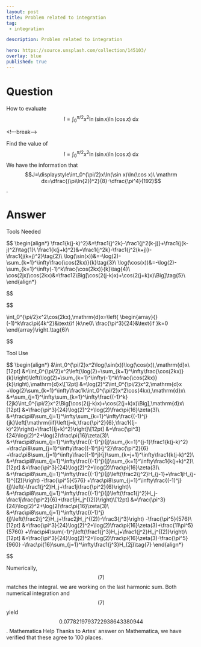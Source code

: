 ```yaml
---
layout: post
title: Problem related to integration
tag:
 - integration

description: Problem related to integration

hero: https://source.unsplash.com/collection/145103/
overlay: blue 
published: true
---
```


# Question 

How to evaluate $$I=\int_0^{\pi/2}x^2\ln(\sin x)\ln(\cos x)\ \mathrm dx$$

<!–-break-–>


Find the value of
$$I=\displaystyle\int_0^{\pi/2}x^2\ln(\sin x)\ln(\cos x)\ \mathrm dx$$
We have the information that 
$$J=\displaystyle\int_0^{\pi/2}x\ln(\sin x)\ln(\cos x)\ \mathrm dx=\dfrac{(\pi\ln{2})^2}{8}-\dfrac{\pi^4}{192}$$
.

# Answer 


Tools Needed







$$
\begin{align*}
\frac1{k(j-k)^2}&=\frac1{j^2k}-\frac1{j^2(k-j)}+\frac1{j(k-j)^2}\tag{1}\\
\frac1{k(j+k)^2}&=\frac1{j^2k}-\frac1{j^2(k+j)}-\frac1{j(k+j)^2}\tag{2}\\
\log(\sin(x))&=-\log(2)-\sum_{k=1}^\infty\frac{\cos(2kx)}{k}\tag{3}\\
\log(\cos(x))&=-\log(2)-\sum_{k=1}^\infty(-1)^k\frac{\cos(2kx)}{k}\tag{4}\\
\cos(2jx)\cos(2kx)&=\frac12\Big[\cos(2(j-k)x)+\cos(2(j+k)x)\Big]\tag{5}\\
\end{align*}


$$







$$


\int_0^{\pi/2}x^2\cos(2kx)\,\mathrm{d}x=\left\{
\begin{array}{}
(-1)^k\frac\pi{4k^2}&\text{if }k\ne0\\
\frac{\pi^3}{24}&\text{if }k=0
\end{array}\right.\tag{6}\\


$$



Tool Use








$$
\begin{align*}
&\int_0^{\pi/2}x^2\log(\sin(x))\log(\cos(x))\,\mathrm{d}x\\[12pt]
&=\int_0^{\pi/2}x^2\left(\log(2)+\sum_{k=1}^\infty\frac{\cos(2kx)}{k}\right)\left(\log(2)+\sum_{k=1}^\infty(-1)^k\frac{\cos(2kx)}{k}\right)\,\mathrm{d}x\\[12pt]
&=\log(2)^2\int_0^{\pi/2}x^2\,\mathrm{d}x
+\log(2)\sum_{k=1}^\infty\frac1k\int_0^{\pi/2}x^2\cos(4kx)\,\mathrm{d}x\\
&+\sum_{j=1}^\infty\sum_{k=1}^\infty\frac{(-1)^k}{2jk}\int_0^{\pi/2}x^2\Big[\cos(2(j-k)x)+\cos(2(j+k)x)\Big]\,\mathrm{d}x\\[12pt]
&=\frac{\pi^3}{24}\log(2)^2+\log(2)\frac\pi{16}\zeta(3)\\
&+\frac\pi8\sum_{j=1}^\infty\sum_{k=1}^\infty\frac{(-1)^j}{jk}\left[\mathrm{iif}\left(j=k,\frac{\pi^2}{6},\frac1{(j-k)^2}\right)+\frac1{(j+k)^2}\right]\\[12pt]
&=\frac{\pi^3}{24}\log(2)^2+\log(2)\frac\pi{16}\zeta(3)\\
&+\frac\pi8\sum_{j=1}^\infty\frac{(-1)^j}{j}\sum_{k=1}^{j-1}\frac1{k(j-k)^2}
+\frac\pi8\sum_{j=1}^\infty\frac{(-1)^j}{j^2}\frac{\pi^2}{6}
+\frac\pi8\sum_{j=1}^\infty\frac{(-1)^j}{j}\sum_{k=j+1}^\infty\frac1{k(j-k)^2}\\
&+\frac\pi8\sum_{j=1}^\infty\frac{(-1)^j}{j}\sum_{k=1}^\infty\frac1{k(j+k)^2}\\[12pt]
&=\frac{\pi^3}{24}\log(2)^2+\log(2)\frac\pi{16}\zeta(3)\\
&+\frac\pi8\sum_{j=1}^\infty\frac{(-1)^j}{j}\left(\frac2{j^2}H_{j-1}+\frac1jH_{j-1}^{(2)}\right)
-\frac{\pi^5}{576}
+\frac\pi8\sum_{j=1}^\infty\frac{(-1)^j}{j}\left(-\frac1{j^2}H_j+\frac1j\frac{\pi^2}{6}\right)\\
&+\frac\pi8\sum_{j=1}^\infty\frac{(-1)^j}{j}\left(\frac1{j^2}H_j-\frac1j\frac{\pi^2}{6}+\frac1jH_j^{(2)}\right)\\[12pt]
&=\frac{\pi^3}{24}\log(2)^2+\log(2)\frac\pi{16}\zeta(3)\\
&+\frac\pi8\sum_{j=1}^\infty\frac{(-1)^j}{j}\left(\frac2{j^2}H_j+\frac2jH_j^{(2)}-\frac3{j^3}\right)
-\frac{\pi^5}{576}\\[12pt]
&=\frac{\pi^3}{24}\log(2)^2+\log(2)\frac\pi{16}\zeta(3)+\frac{11\pi^5}{5760}
+\frac\pi4\sum(-1)^j\left(\frac1{j^3}H_j+\frac1{j^2}H_j^{(2)}\right)\\[12pt]
&=\frac{\pi^3}{24}\log(2)^2+\log(2)\frac\pi{16}\zeta(3)-\frac{\pi^5}{960}
-\frac\pi{16}\sum_{j=1}^\infty\frac1{j^3}H_{2j}\tag{7}
\end{align*}


$$





Numerically, $$(7)$$ matches the integral. we are  working on the last harmonic sum. Both numerical integration and $$(7)$$ yield $$0.0778219793722938643380944$$.
Mathematica Help
Thanks to Artes' answer on Mathematica, we have verified that these agree to 100 places.


